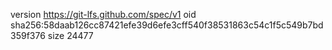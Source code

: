 version https://git-lfs.github.com/spec/v1
oid sha256:58daab126cc87421efe39d6efe3cff540f38531863c54c1f5c549b7bd359f376
size 24477
